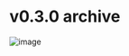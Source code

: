 # v0.3.0 archive
![image](https://github.com/mattkrins/cdapp/assets/2367602/85f6e7e4-8d82-47e7-a228-0b0a61c2e01d)
